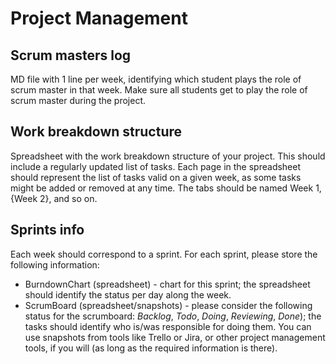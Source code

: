 # Project Management
## Scrum masters log
MD file with 1 line per week, identifying which student plays the role of scrum master in that week.
Make sure all students get to play the role of scrum master during the project.

## Work breakdown structure
Spreadsheet with the work breakdown structure of your project. This should include a regularly updated list of tasks.
Each page in the spreadsheet should represent the list of tasks valid on a given week, as some tasks might be added 
or removed at any time. The tabs should be named Week 1, {Week 2}, and so on.

## Sprints info

Each week should correspond to a sprint. For each sprint, please store the following information:
- BurndownChart (spreadsheet) - chart for this sprint; the spreadsheet should identify the status per day along the week.
- ScrumBoard (spreadsheet/snapshots) - please consider the following status for the scrumboard: *Backlog*, *Todo*, *Doing*, *Reviewing*, *Done*); the tasks should identify who is/was responsible for doing them. You can use snapshots from tools like Trello or Jira, or other project management tools, if you will (as long as the required information is there).


